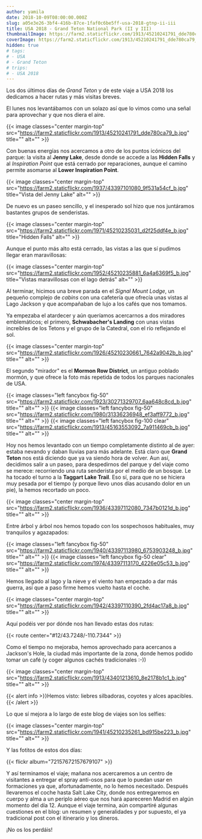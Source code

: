 ```yaml
---
author: yamila
date: 2018-10-09T08:00:00.000Z
slug: a05e3e26-3bf4-416b-87ce-1faf0c6be5ff-usa-2018-gtnp-ii-iii
title: USA 2018 - Grand Teton National Park (II y III)
thumbnailImage: https://farm2.staticflickr.com/1913/45210241791_dde780ca79_c.jpg
coverImage: https://farm2.staticflickr.com/1913/45210241791_dde780ca79_b.jpg
hidden: true
# tags:
# - USA
# - Grand Teton
# trips:
# - USA 2018
---
```


Los dos últimos días de *Grand Teton* y de este viaje a USA 2018 los dedicamos a hacer rutas y más visitas breves.

<!--more-->

El lunes nos levantábamos con un solazo así que lo vimos como una señal para aprovechar y que nos diera el aire.

{{< image classes="center margin-top" src="https://farm2.staticflickr.com/1913/45210241791_dde780ca79_b.jpg" title="" alt="" >}}

Con buenas energías nos acercamos a otro de los puntos icónicos del parque: la visita al **Jenny Lake**, desde donde se accede a las **Hidden Falls** y al *Inspiration Point* que está cerrado por reparaciones, aunque el camino permite asomarse al **Lower Inspiration Point**.

{{< image classes="center margin-top" src="https://farm2.staticflickr.com/1937/43397101080_9f531a54cf_b.jpg" title="Vista del Jenny Lake" alt="" >}}

De nuevo es un paseo sencillo, y el inesperado sol hizo que nos juntáramos bastantes grupos de senderistas.

{{< image classes="center margin-top" src="https://farm2.staticflickr.com/1971/45210235031_d2f25ddf4e_b.jpg" title="Hidden Falls" alt="" >}}

Aunque el punto más alto está cerrado, las vistas a las que sí pudimos llegar eran maravillosas:

{{< image classes="center margin-top" src="https://farm2.staticflickr.com/1952/45210235881_6a4a6369f5_b.jpg" title="Vistas maravillosas con el lago detrás" alt="" >}}

Al terminar, hicimos una breve parada en el *Signal Mount Lodge*, un pequeño complejo de *cabins* con una cafetería que ofrecía unas vistas al Lago Jackson y que acompañaban de lujo a los cafés que nos tomamos.

Ya empezaba el atardecer y aún queríamos acercarnos a dos miradores emblemáticos; el primero, **Schwabacher's Landing** con unas vistas increíbles de los Tetons y el grupo de la Catedral, con el río reflejando el sol.

{{< image classes="center margin-top" src="https://farm2.staticflickr.com/1926/45210230661_7642a9042b_b.jpg" title="" alt="" >}}

El segundo "mirador" es el **Mormon Row District**, un antiguo poblado mormón, y que ofrece la foto más repetida de todos los parques nacionales de USA.

{{< image classes="left fancybox fig-50" src="https://farm2.staticflickr.com/1923/30271329707_6aa648c8cd_b.jpg" title="" alt="" >}}
{{< image classes="left fancybox fig-50" src="https://farm2.staticflickr.com/1980/31336236948_ef3aff9772_b.jpg" title="" alt="" >}}
{{< image classes="left fancybox fig-100 clear" src="https://farm2.staticflickr.com/1913/45163553092_7a911469cb_b.jpg" title="" alt="" >}}

Hoy nos hemos levantado con un tiempo completamente distinto al de ayer: estaba nevando y daban lluvias para más adelante. Está claro que **Grand Teton** nos está diciendo que ya va siendo hora de volver. Aun así, decidimos salir a un paseo, para despedirnos del parque y del viaje como se merece: recorriendo una ruta senderista por el medio de un bosque. Le ha tocado el turno a la **Taggart Lake Trail**. Eso sí, para que no se hiciera muy pesada por el tiempo (y porque llevo unos días acusando dolor en un pie), la hemos recortado un poco.

{{< image classes="center margin-top" src="https://farm2.staticflickr.com/1936/43397112080_7347b0121d_b.jpg" title="" alt="" >}}

Entre árbol y árbol nos hemos topado con los sospechosos habituales, muy tranquilos y agazapados:

{{< image classes="left fancybox fig-50" src="https://farm2.staticflickr.com/1940/43397113980_6753903248_b.jpg" title="" alt="" >}}
{{< image classes="left fancybox fig-50 clear" src="https://farm2.staticflickr.com/1974/43397113170_4226e05c53_b.jpg" title="" alt="" >}}

Hemos llegado al lago y la nieve y el viento han empezado a dar más guerra, así que a paso firme hemos vuelto hasta el coche.

{{< image classes="center margin-top" src="https://farm2.staticflickr.com/1942/43397110390_2fd4ac17a8_b.jpg" title="" alt="" >}}

Aquí podéis ver por dónde nos han llevado estas dos rutas:

{{< route center="#12/43.7248/-110.7344" >}}

Como el tiempo no mejoraba, hemos aprovechado para acercanos a Jackson's Hole, la ciudad más importante de la zona, donde hemos podido tomar un café (y coger algunos cachés tradicionales :-))

{{< image classes="center margin-top" src="https://farm2.staticflickr.com/1913/43401213610_8e2178b1c1_b.jpg" title="" alt="" >}}

{{< alert info >}}Hemos visto: liebres silbadoras, coyotes y alces apacibles.{{< /alert >}}

Lo que sí mejora a lo largo de este blog de viajes son los selfies:

{{< image classes="center margin-top" src="https://farm2.staticflickr.com/1941/45210235261_bd915be223_b.jpg" title="" alt="" >}}

Y las fotitos de estos dos días:

{{< flickr album="72157672157679107" >}}

Y así terminamos el viaje; mañana nos acercaremos a un centro de visitantes a entregar el spray anti-osos para que lo puedan usar en formaciones ya que, afortunadamente, no lo hemos necesitado. Después llevaremos el coche hasta Salt Lake City, donde nos entregaremos en cuerpo y alma a un periplo aéreo que nos hará apareceren Madrid en algún momento del día 12. Aunque el viaje termina, aún compartiré algunas cuestiones en el blog: un resumen y generalidades y por supuesto, el ya tradicional post con el itinerario y los dineros.

¡No os los perdáis!
